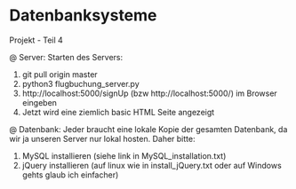 # Datenbanksysteme
Projekt - Teil 4

@ Server: 
Starten des Servers: 
1. git pull origin master
2. python3 flugbuchung_server.py
3. http://localhost:5000/signUp (bzw http://localhost:5000/<Name des HTML in camelCase>) im Browser eingeben
4. Jetzt wird eine ziemlich basic HTML Seite angezeigt

@ Datenbank: 
Jeder braucht eine lokale Kopie der gesamten Datenbank, da wir ja unseren Server nur lokal hosten. Daher bitte: 
1. MySQL installieren (siehe link in MySQL_installation.txt)
2. jQuery installieren (auf linux wie in install_jQuery.txt oder auf Windows gehts glaub ich einfacher)
